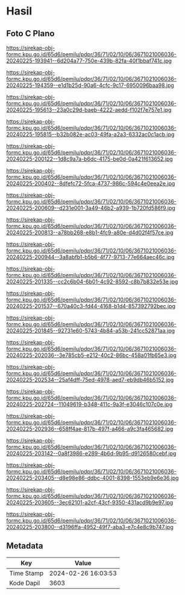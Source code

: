 # Hasil

## Foto C Plano

https://sirekap-obj-formc.kpu.go.id/65d6/pemilu/pdpr/36/71/02/10/06/3671021006036-20240225-193941--6d204a77-750e-439b-82fa-40f1bbaf741c.jpg

https://sirekap-obj-formc.kpu.go.id/65d6/pemilu/pdpr/36/71/02/10/06/3671021006036-20240225-194359--e1d1b25d-90a6-4cfc-9c17-6950096baa98.jpg

https://sirekap-obj-formc.kpu.go.id/65d6/pemilu/pdpr/36/71/02/10/06/3671021006036-20240225-195613--23a0c29d-baeb-4222-aedd-f102f7e757e1.jpg

https://sirekap-obj-formc.kpu.go.id/65d6/pemilu/pdpr/36/71/02/10/06/3671021006036-20240225-195815--b32b082e-ac03-49fa-a2a3-6332ac0c1acb.jpg

https://sirekap-obj-formc.kpu.go.id/65d6/pemilu/pdpr/36/71/02/10/06/3671021006036-20240225-200122--1d8c9a7a-b6dc-4175-be0d-0a421f613652.jpg

https://sirekap-obj-formc.kpu.go.id/65d6/pemilu/pdpr/36/71/02/10/06/3671021006036-20240225-200402--8dfefc72-5fca-4737-986c-594c4e0eea2e.jpg

https://sirekap-obj-formc.kpu.go.id/65d6/pemilu/pdpr/36/71/02/10/06/3671021006036-20240225-200609--d231e001-3a49-46b2-a939-1b720fd586f9.jpg

https://sirekap-obj-formc.kpu.go.id/65d6/pemilu/pdpr/36/71/02/10/06/3671021006036-20240225-200813--a78bb268-e8b1-4fc9-a80e-d4d02f4f57ce.jpg

https://sirekap-obj-formc.kpu.go.id/65d6/pemilu/pdpr/36/71/02/10/06/3671021006036-20240225-200944--3a8abfb1-b5b6-4f77-9713-77e664aec46c.jpg

https://sirekap-obj-formc.kpu.go.id/65d6/pemilu/pdpr/36/71/02/10/06/3671021006036-20240225-201335--cc2c6b04-6b01-4c92-8592-c8b7b832e53e.jpg

https://sirekap-obj-formc.kpu.go.id/65d6/pemilu/pdpr/36/71/02/10/06/3671021006036-20240225-201537--670a40c3-fd44-4168-b1d4-857392792bec.jpg

https://sirekap-obj-formc.kpu.go.id/65d6/pemilu/pdpr/36/71/02/10/06/3671021006036-20240225-201845--92731e60-5743-4b84-a53b-241cc52871aa.jpg

https://sirekap-obj-formc.kpu.go.id/65d6/pemilu/pdpr/36/71/02/10/06/3671021006036-20240225-202036--3e785cb5-e212-40c2-86bc-458a01fb65e3.jpg

https://sirekap-obj-formc.kpu.go.id/65d6/pemilu/pdpr/36/71/02/10/06/3671021006036-20240225-202534--25af4dff-75ed-4978-aed7-eb9db46b5152.jpg

https://sirekap-obj-formc.kpu.go.id/65d6/pemilu/pdpr/36/71/02/10/06/3671021006036-20240225-202724--11049619-b348-411c-9a3f-e3046c107c0e.jpg

https://sirekap-obj-formc.kpu.go.id/65d6/pemilu/pdpr/36/71/02/10/06/3671021006036-20240225-202936--658ff4ae-817b-497f-a466-a9c3fa465682.jpg

https://sirekap-obj-formc.kpu.go.id/65d6/pemilu/pdpr/36/71/02/10/06/3671021006036-20240225-203142--0a8f3986-e289-4b6d-9b95-d9126580cebf.jpg

https://sirekap-obj-formc.kpu.go.id/65d6/pemilu/pdpr/36/71/02/10/06/3671021006036-20240225-203405--d8e98e86-ddbc-4001-8398-1553eb9e6e36.jpg

https://sirekap-obj-formc.kpu.go.id/65d6/pemilu/pdpr/36/71/02/10/06/3671021006036-20240225-203605--3ec62101-a2cf-43cf-9350-431acd9b9e97.jpg

https://sirekap-obj-formc.kpu.go.id/65d6/pemilu/pdpr/36/71/02/10/06/3671021006036-20240225-203800--d3196ffa-4952-49f7-aba3-e7c4e8c9b747.jpg


## Metadata

| Key        | Value               |
| ---------- | ------------------- |
| Time Stamp | 2024-02-26 16:03:53 |
| Kode Dapil | 3603                |



